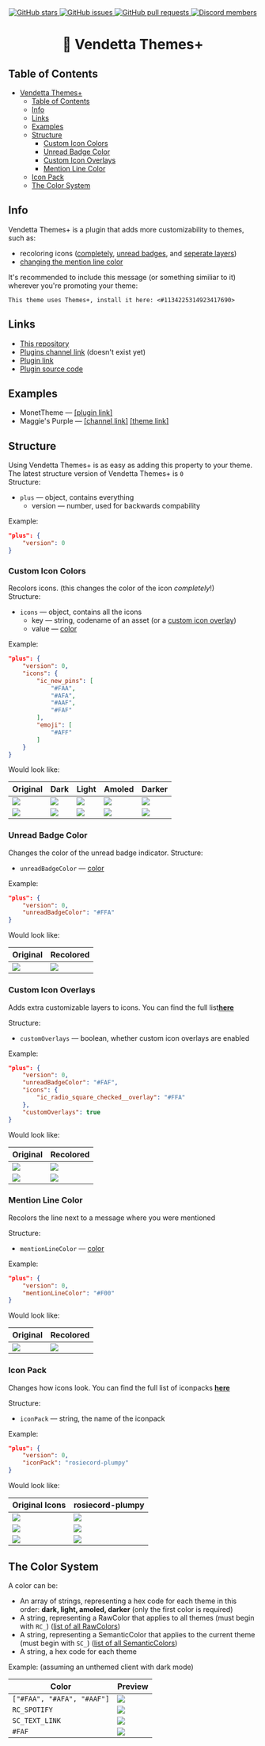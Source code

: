 <div align="center">
	<a href="https://github.com/Gabe616/VendettaThemesPlus/stargazers">
		<img alt="GitHub stars" src="https://img.shields.io/github/stars/Gabe616/VendettaThemesPlus?style=for-the-badge&color=b4befe&labelColor=1e1e2e&logo=starship&logoColor=fff">
	</a>
	<a href="https://github.com/Gabe616/VendettaThemesPlus/issues">
		<img alt="GitHub issues" src="https://img.shields.io/github/issues/Gabe616/VendettaThemesPlus?style=for-the-badge&color=74c7ec&labelColor=1e1e2e&logo=gitbook&logoColor=fff">
	</a>
	<a href="https://github.com/Gabe616/VendettaThemesPlus/issues">
		<img alt="GitHub pull requests" src="https://img.shields.io/github/issues-pr/Gabe616/VendettaThemesPlus?style=for-the-badge&color=a6e3a1&labelColor=1e1e2e&logo=saucelabs&logoColor=fff">
	</a>
	<a href="https://discord.gg/n9QQ4XhhJP">
		<img alt="Discord members" src="https://img.shields.io/discord/1015931589865246730?style=for-the-badge&color=eba0ac&labelColor=1e1e2e&logo=discord&logoColor=fff">
	</a>
</div>
<div align="center">
    <h1>🎨 Vendetta Themes+</h1>
</div>

## Table of Contents

- [Vendetta Themes+](#-vendetta-themes)
  - [Table of Contents](#table-of-contents)
  - [Info](#info)
  - [Links](#links)
  - [Examples](#examples)
  - [Structure](#structure)
    - [Custom Icon Colors](#custom-icon-colors)
    - [Unread Badge Color](#unread-badge-color)
    - [Custom Icon Overlays](#custom-icon-overlays)
    - [Mention Line Color](#mention-line-color)
  - [Icon Pack](#icon-pack)
  - [The Color System](#the-color-system)

## Info

Vendetta Themes+ is a plugin that adds more customizability to themes, such as:

- recoloring icons ([completely](#custom-icon-colors), [unread badges](#unread-badge-color), and [seperate layers](#custom-icon-overlays))
- [changing the mention line color](#mention-line-color)

It's recommended to include this message (or something similiar to it) wherever you're promoting your theme:

```
This theme uses Themes+, install it here: <#1134225314923417690>
```

## Links

- [This repository](https://github.com/Gabe616/VendettaThemesPlus)
- [Plugins channel link](#) (doesn't exist yet)
- [Plugin link](https://vendetta.nexpid.xyz/themes-plus)
- [Plugin source code](https://github.com/Gabe616/VendettaPlugins/tree/main/plugins/themes-plus)

## Examples

- MonetTheme — [\[plugin link\]](https://vendetta.nexpid.xyz/monet-theme)
- Maggie's Purple — [\[channel link\]](https://discord.com/channels/1015931589865246730/1137102371172917380) [\[theme link\]](https://raw.githubusercontent.com/maggster165/vendettathemes/main/maggiespurple.json)

## Structure

Using Vendetta Themes+ is as easy as adding this property to your theme.  
The latest structure version of Vendetta Themes+ is `0`  
Structure:

- `plus` — object, contains everything
  - version — number, used for backwards compability

Example:

```json
"plus": {
	"version": 0
}
```

### Custom Icon Colors

Recolors icons. (this changes the color of the icon _completely_!)  
Structure:

- `icons` — object, contains all the icons
  - key — string, codename of an asset (or a [custom icon overlay](#custom-icon-overlays))
  - value — [color](#the-color-system)

Example:

```json
"plus": {
	"version": 0,
	"icons": {
		"ic_new_pins": [
			"#FAA",
			"#AFA",
			"#AAF",
			"#FAF"
		],
		"emoji": [
			"#AFF"
		]
	}
}
```

Would look like:

| Original                                     | Dark                                     | Light                                     | Amoled                                     | Darker                                     |
| -------------------------------------------- | ---------------------------------------- | ----------------------------------------- | ------------------------------------------ | ------------------------------------------ |
| ![](./assets/icons/ic_new_pins/original.png) | ![](./assets/icons/ic_new_pins/dark.png) | ![](./assets/icons/ic_new_pins/light.png) | ![](./assets/icons/ic_new_pins/amoled.png) | ![](./assets/icons/ic_new_pins/darker.png) |
| ![](./assets/icons/emoji/original.png)       | ![](./assets/icons/emoji/dark.png)       | ![](./assets/icons/emoji/original.png)    | ![](./assets/icons/emoji/dark.png)         | ![](./assets/icons/emoji/dark.png)         |

### Unread Badge Color

Changes the color of the unread badge indicator.
Structure:

- `unreadBadgeColor` — [color](#the-color-system)

Example:

```json
"plus": {
	"version": 0,
	"unreadBadgeColor": "#FFA"
}
```

Would look like:

| Original                                      | Recolored                                      |
| --------------------------------------------- | ---------------------------------------------- |
| ![](./assets/unread-badge-color/original.png) | ![](./assets/unread-badge-color/recolored.png) |

### Custom Icon Overlays

Adds extra customizable layers to icons. You can find the full list[**here**](./CUSTOM_ICON_OVERLAYS.md)

Structure:

- `customOverlays` — boolean, whether custom icon overlays are enabled

Example:

```json
"plus": {
	"version": 0,
	"unreadBadgeColor": "#FAF",
	"icons": {
		"ic_radio_square_checked__overlay": "#FFA"
	},
	"customOverlays": true
}
```

Would look like:

| Original                                                          | Recolored                                                          |
| ----------------------------------------------------------------- | ------------------------------------------------------------------ |
| ![](./assets/custom-overlay/ic_new_pins/original.png)             | ![](./assets/custom-overlay/ic_new_pins/recolored.png)             |
| ![](./assets/custom-overlay/ic_radio_square_checked/original.png) | ![](./assets/custom-overlay/ic_radio_square_checked/recolored.png) |

### Mention Line Color

Recolors the line next to a message where you were mentioned

Structure:

- `mentionLineColor` — [color](#the-color-system)

Example:

```json
"plus": {
	"version": 0,
	"mentionLineColor": "#F00"
}
```

Would look like:

| Original                                      | Recolored                                      |
| --------------------------------------------- | ---------------------------------------------- |
| ![](./assets/mention-line-color/original.png) | ![](./assets/mention-line-color/recolored.png) |

### Icon Pack

Changes how icons look. You can find the full list of iconpacks [**here**](./iconpacks/README.md)

Structure:

- `iconPack` — string, the name of the iconpack

Example:

```json
"plus": {
	"version": 0,
	"iconPack": "rosiecord-plumpy"
}
```

Would look like:

| Original Icons                                                                                                                                             | rosiecord-plumpy                                                                                                                                    |
| ---------------------------------------------------------------------------------------------------------------------------------------------------------- | --------------------------------------------------------------------------------------------------------------------------------------------------- |
| ![](https://raw.githubusercontent.com/Wumpus-Central/Discord-Datamining-Android/main/res/drawable-xxhdpi/images_native_main_tabs_messages.png)             | ![](https://raw.githubusercontent.com/acquitelol/rosiecord/master/Packs/Plumpy/images/native/main_tabs/Messages%403x.png)                           |
| ![](https://raw.githubusercontent.com/Wumpus-Central/Discord-Datamining-Android/main/res/drawable-xxhdpi/images_native_icons_ic_stage_channel_24px.png)    | ![](https://raw.githubusercontent.com/acquitelol/rosiecord/master/Packs/Plumpy/modules/stage_channels/native/images/ic_stage_channel_24px%403x.png) |
| ![](https://raw.githubusercontent.com/Wumpus-Central/Discord-Datamining-Android/main/res/drawable-xxhdpi/images_native_icons_ic_notification_settings.png) | ![](https://raw.githubusercontent.com/acquitelol/rosiecord/master/Packs/Plumpy/images/native/icons/ic_notification_settings%403x.png)               |

## The Color System

A color can be:

- An array of strings, representing a hex code for each theme in this order: **dark, light, amoled, darker** (only the first color is required)
- A string, representing a RawColor that applies to all themes (must begin with `RC_`) ([list of all RawColors](https://github.com/Gabe616/VendettaThemeUtil/blob/main/colors/latest/RawColors.json))
- A string, representing a SemanticColor that applies to the current theme (must begin with `SC_`) ([list of all SemanticColors](https://github.com/Gabe616/VendettaThemeUtil/blob/main/colors/latest/SemanticColors.json))
- A string, a hex code for each theme

Example: (assuming an unthemed client with dark mode)

| Color                      | Preview                         |
| -------------------------- | ------------------------------- |
| `["#FAA", "#AFA", "#AAF"]` | ![](./assets/colors/first.svg)  |
| `RC_SPOTIFY`               | ![](./assets/colors/second.svg) |
| `SC_TEXT_LINK`             | ![](./assets/colors/third.svg)  |
| `#FAF`                     | ![](./assets/colors/fourth.svg) |

